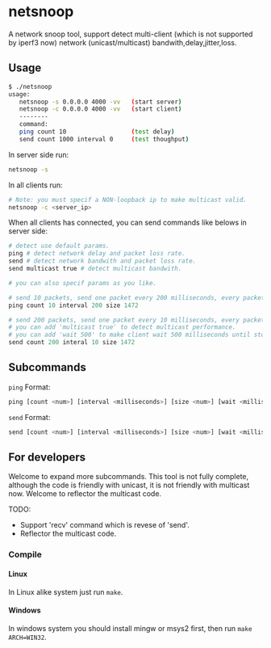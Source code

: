 
# netsnoop

A network snoop tool, support detect multi-client (which is not supported by iperf3 now) network (unicast/multicast) bandwith,delay,jitter,loss.

## Usage

```sh
$ ./netsnoop
usage:
   netsnoop -s 0.0.0.0 4000 -vv   (start server)
   netsnoop -c 0.0.0.0 4000 -vv   (start client)
   --------
   command:
   ping count 10                  (test delay)
   send count 1000 interval 0     (test thoughput)
```

In server side run:

```sh
netsnoop -s
```

In all clients run:

```sh
# Note: you must specif a NON-loopback ip to make multicast valid.
netsnoop -c <server_ip>
```

When all clients has connected, you can send commands like belows in server side:

```python
# detect use default params.
ping # detect network delay and packet loss rate.
send # detect network bandwith and packet loss rate.
send multicast true # detect multicast bandwith.

# you can also specif params as you like.

# send 10 packets, send one packet every 200 milliseconds, every packet contains 1472 bytes data.
ping count 10 interval 200 size 1472

# send 200 packets, send one packet every 10 milliseconds, every packet contains 1472 bytes data.
# you can add 'multicast true' to detect multicast performance.
# you can add 'wait 500' to make client wait 500 milliseconds until stop receive data.
send count 200 interal 10 size 1472
```

## Subcommands

`ping` Format:

```python
ping [count <num>] [interval <milliseconds>] [size <num>] [wait <milliseconds>]
```

`send` Format:

```python
send [count <num>] [interval <milliseconds>] [size <num>] [wait <milliseconds>]
```

## For developers

Welcome to expand more subcommands. This tool is not fully complete, although the code is friendly with unicast, it is not friendly with multicast now. Welcome to reflector the multicast code.

TODO:

- Support 'recv' command which is revese of 'send'.
- Reflector the multicast code.

### Compile

#### Linux

In Linux alike system just run `make`.

#### Windows

In windows system you should install mingw or msys2 first, then run `make ARCH=WIN32`.
